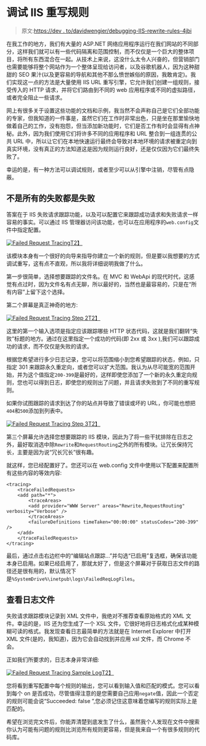 # 调试 IIS 重写规则

> 原文:[https://dev . to/davidwengier/debugging-IIS-rewrite-rules-4jbi](https://dev.to/davidwengier/debugging-iis-rewrite-rules-4jbi)

在我工作的地方，我们有大量的 ASP.NET 网络应用程序运行在我们网站的不同部分，这样我们就可以有一些代码隔离和范围控制，而不仅仅是一个巨大的整体项目，将所有东西混合在一起。从技术上来说，这没什么太令人兴奋的，但营销部门也需要能够将整个网站作为一个整体呈现给访问者，以及谷歌机器人，因为这种甜甜的 SEO 果汁(以及更容易的导航和其他不那么愤世嫉俗的原因，我敢肯定)。我们实现这一点的方法是大量使用 IIS URL 重写引擎，它允许我们创建一组规则，接受传入的 HTTP 请求，并将它们路由到不同的 web 应用程序或不同的虚拟路径，或者完全阻止一些请求。

网上有很多关于设置这些功能的文档和示例，我当然不会声称自己是它们全部功能的专家，但我知道的一件事是，虽然它们在工作时非常出色，只是坐在那里愉快地做着自己的工作，没有抱怨，但当添加新功能时，它们是否工作有时会显得有点神秘。此外，因为我们使用它们将许多不同的应用程序和 URL 整合到一组连贯的公共 URL 中，所以让它们在本地快速运行最终会导致对本地环境的请求被重定向到真实环境，没有真正的方法知道这是因为规则运行良好，还是仅仅因为它们最终失败了。

幸运的是，有一种方法可以调试规则，或者至少可以从引擎中注销，尽管有点隐蔽。

## [](#not-all-failures-are-failures)不是所有的失败都是失败

答案在于 IIS 失败请求跟踪功能，以及可以配置它来跟踪成功请求和失败请求一样容易的事实。可以通过 IIS 管理器访问该功能，也可以在应用程序的`web.config`文件中指定配置。

[![Failed Request Tracing](../Images/bb3c663b070e316184bb06a9c63a1f54.png)T2】](https://res.cloudinary.com/practicaldev/image/fetch/s--_T5ya79O--/c_limit%2Cf_auto%2Cfl_progressive%2Cq_auto%2Cw_880/https://wengier.com/images/posts/FRT.png)

该模块本身有一个很好的向导来指导你建立一个新的规则，但是要以我想要的方式调试重写，这有点不直观，所以我将详细说明我做了什么。

第一步很简单，选择想要跟踪的文件名。在 MVC 和 WebApi 的现代时代，这感觉有点过时，因为文件名有点无聊，所以最好的，当然也是最容易的，只是在“所有内容”上留下这个选择。

第二个屏幕是真正神奇的地方:

[![Failed Request Tracing Step 2](../Images/ce49ec5baf93591225225367be81ff74.png)T2】](https://res.cloudinary.com/practicaldev/image/fetch/s--zzfhT68Z--/c_limit%2Cf_auto%2Cfl_progressive%2Cq_auto%2Cw_880/https://wengier.com/images/posts/frt-step-2.png)

这里的第一个输入选项是指定应该跟踪哪些 HTTP 状态代码，这就是我们翻转“失败”标题的地方。通过在这里指定一个成功的代码(即 2xx 或 3xx ),我们可以跟踪成功的请求，而不仅仅是失败的请求。

根据您希望进行多少日志记录，您可以将范围缩小到您希望跟踪的状态，例如，只指定 301 来跟踪永久重定向，或者您可以扩大范围。我认为从尽可能宽的范围开始，并为这个值指定`200-399`是最好的，这样即使您添加了一个新的永久重定向规则，您也可以得到日志，即使您的规则出了问题，并且请求失败到了不同的重写规则。

如果你试图跟踪的请求到达了你的站点并导致了错误或坏的 URL，你可能也想把`404`和`500`添加到列表中。

[![Failed Request Tracing Step 3](../Images/81207dd185c9aeec3e41751ecb6aaa15.png)T2】](https://res.cloudinary.com/practicaldev/image/fetch/s--EtIOuA5I--/c_limit%2Cf_auto%2Cfl_progressive%2Cq_auto%2Cw_880/https://wengier.com/images/posts/frt-step-3.png)

第三个屏幕允许选择您想要跟踪的 IIS 模块，因此为了将一些干扰排除在日志之外，最好取消选中除`Rewrite`和`RequestRouting`之外的所有模块。让冗长保持冗长，主要是因为说“冗长冗长”很有趣。

就这样，您已经配置好了。您还可以在 web.config 文件中使用以下配置来配置所有这些内容的等效内容:

```
<tracing>
    <traceFailedRequests>
    <add path="*">
        <traceAreas>
        <add provider="WWW Server" areas="Rewrite,RequestRouting" verbosity="Verbose" />
        </traceAreas>
        <failureDefinitions timeTaken="00:00:00" statusCodes="200-399" />
    </add>
    </traceFailedRequests>
</tracing> 
```

最后，通过点击右边栏中的“编辑站点跟踪…”并勾选“已启用”复选框，确保该功能本身已启用。如果已经启用了，那就太好了，但是这个屏幕对于获取日志文件的路径还是很有用的，默认情况下是`%SystemDrive%\inetpub\logs\FailedReqLogFiles`。

## [](#looking-at-the-log-files)查看日志文件

失败请求跟踪模块记录到 XML 文件中，我绝对不推荐查看原始格式的 XML 文件。幸运的是，IIS 还为您生成了一个 XSL 文件，它很好地将日志格式化成某种模糊可读的格式。我发现查看日志最简单的方法就是在 Internet Explorer 中打开 XML 文件(是的，我知道)，因为它会自动找到并应用 xsl 文件，而 Chrome 不会。

正如我们所要求的，日志本身非常详细:

[![Failed Request Tracing Sample Log](../Images/4b7999d912957e855d22b5ef14fe4a1e.png)T2】](https://res.cloudinary.com/practicaldev/image/fetch/s--CxHAndkb--/c_limit%2Cf_auto%2Cfl_progressive%2Cq_auto%2Cw_880/https://wengier.com/images/posts/frt-output.png)

您将看到重写配置中每个规则的输出，您可以看到输入值和匹配的模式。您可以看到每个 on 是否成功，尽管值得注意的是您需要自己应用`negate`值，因此一个否定的规则可能会说“Succeeded: false ”,您必须记住这意味着您编写的规则实际上是匹配的。

希望在浏览完文件后，你能弄清楚到底发生了什么，虽然我个人发现在文件中搜索你认为可能有问题的规则比浏览所有规则更容易，但是我来自一个有很多规则的代码库。